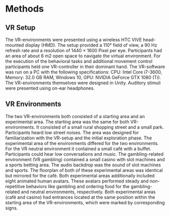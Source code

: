 # Methods

## VR Setup

The VR-environments were presented using a wireless HTC VIVE head-mounted
display (HMD). The setup provided a 110° field of view, a 90 Hz refresh rate
and a resolution of 1440 × 1600 Pixel per eye. Participants had an area of
about 6 m2 open space to navigate the virtual environment. For the execution of
the behavioral tasks and additional movement control participants held one
VR-controller in their dominant hand. The VR-software was run on a PC with the
following specifications: CPU: Intel Core i7-3600, Memory: 32.0 GB RAM,
Windows 10, GPU: NVIDIA GeForce GTX 1080 (Ti). The VR-environments themselves
were designed in Unity. Auditory stimuli were presented using on-ear headphones.

## VR Environments

The two VR-environments both consisted of a starting area and an experimental
area. The starting area was the same for both VR-environments. It consisted of
a small rural shopping street and a small park. Participants heard low street
noises. The area was designed for familiarization with the VR-setup and the
initial exploration phase. The experimental area of the environments differed
for the two environments. For the VR neutral environment it contained a small
café with a buffet. Participants could hear low conversations and music. The
gambling-related environment (VR gambling) contained a small casino with slot
machines and a sports betting area. The audio backdrop was the sound of slot
machines and sports. The floorplan of both of these experimental areas was
identical but mirrored for the café. Both experimental areas additionally
included eight animated human avatars. These avatars performed steady and
non-repetitive behaviors like gambling and ordering food for the
gambling-related and neutral environments, respectively. Both experimental
areas (café and casino) had entrances located at the same position within the
starting area of the VR-environments, which were marked by corresponding signs.
